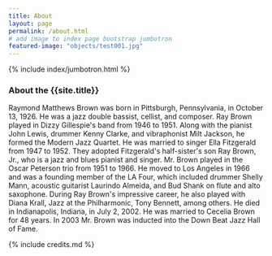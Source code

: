```yaml
---
title: About
layout: page
permalink: /about.html
# add image to index page bootstrap jumbotron
featured-image: "objects/test001.jpg"
---
```

{% include index/jumbotron.html %} 

### About the {{site.title}}

Raymond Matthews Brown was born in Pittsburgh, Pennsylvania, in October 13, 1926. He was a jazz double bassist, cellist, and composer. Ray Brown played in Dizzy Gillespie's band from 1946 to 1951. Along with the pianist John Lewis, drummer Kenny Clarke, and vibraphonist Milt Jackson, he formed the Modern Jazz Quartet. He was married to singer Ella Fitzgerald from 1947 to 1952. They adopted Fitzgerald's half-sister's son Ray Brown, Jr., who is a jazz and blues pianist and singer. Mr. Brown played in the Oscar Peterson trio from 1951 to 1966. He moved to Los Angeles in 1966 and was a founding member of the LA Four, which included drummer Shelly Mann, acoustic guitarist Laurindo Almeida, and Bud Shank on flute and alto saxophone. During Ray Brown's impressive career, he also played with Diana Krall, Jazz at the Philharmonic, Tony Bennett, among others. He died in Indianapolis, Indiana, in July 2, 2002. He was married to Cecelia Brown for 48 years. In 2003 Mr. Brown was inducted into the Down Beat Jazz Hall of Fame.

{% include credits.md %}
